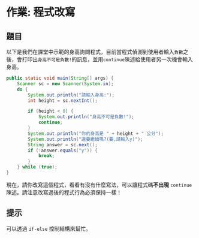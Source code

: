 # 作業: 程式改寫

## 題目

以下是我們在課堂中示範的身高詢問程式，目前當程式偵測到使用者輸入`負數`之後，會打印出`身高不可是負數!`的訊息，並用`continue`陳述給使用者另一次機會輸入身高。

```java
public static void main(String[] args) {
    Scanner sc = new Scanner(System.in);
    do {
        System.out.println("請輸入身高:");
        int height = sc.nextInt();

        if (height < 0) {
            System.out.println("身高不可是負數!");
            continue;
        }
        System.out.println("你的身高是 " + height + " 公分");
        System.out.println("還要繼續嗎?(要,請輸入y)");
        String answer = sc.next();
        if (!answer.equals("y")) {
            break;
        }
    } while (true);
}
```

現在，請你改寫這個程式，看看有沒有什麼寫法，可以讓程式碼**不出現** `continue`陳述。請注意改寫過後的程式行為必須保持一樣！

## 提示

可以透過 `if-else` 控制結構來幫忙。